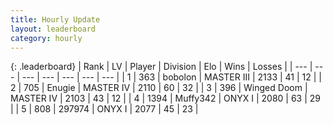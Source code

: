 ```yaml
---
title: Hourly Update
layout: leaderboard
category: hourly
---
```


{: .leaderboard}
| Rank | LV | Player | Division | Elo | Wins | Losses |
| --- | --- | --- | --- | --- | --- | --- |
| <span data-change="1">1</span> | 363 | <span title="ID: 749071">bobolon</span> | MASTER III | <span data-change="26">2133</span> | <span data-change="3">41</span> | <span data-change="0">12</span> |
| <span data-change="-1">2</span> | 705 | <span title="ID: 623502">Enugie</span> | MASTER IV | <span data-change="-2">2110</span> | <span data-change="2">60</span> | <span data-change="1">32</span> |
| <span data-change="0">3</span> | 396 | <span title="ID: 744396">Winged Doom</span> | MASTER IV | <span data-change="0">2103</span> | <span data-change="0">43</span> | <span data-change="0">12</span> |
| <span data-change="0">4</span> | 1394 | <span title="ID: 720567">Muffy342</span> | ONYX I | <span data-change="0">2080</span> | <span data-change="0">63</span> | <span data-change="0">29</span> |
| <span data-change="0">5</span> | 808 | <span title="ID: 544038">297974</span> | ONYX I | <span data-change="0">2077</span> | <span data-change="0">45</span> | <span data-change="0">23</span> |